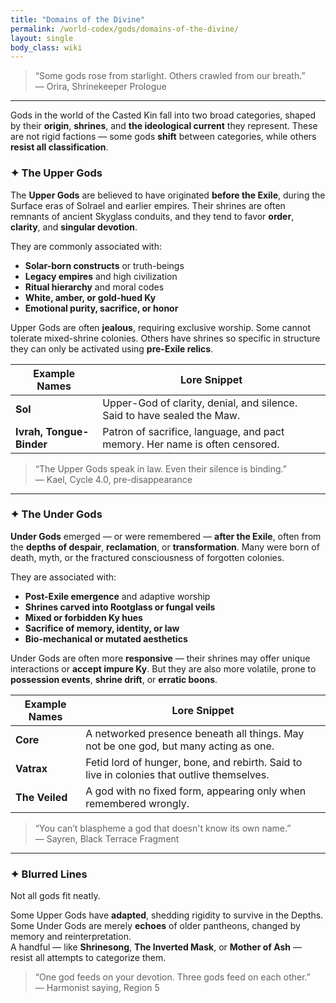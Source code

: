 ```yaml
---
title: "Domains of the Divine"
permalink: /world-codex/gods/domains-of-the-divine/
layout: single
body_class: wiki
---
```


> “Some gods rose from starlight. Others crawled from our breath.”  
> — Orira, Shrinekeeper Prologue

---

Gods in the world of the Casted Kin fall into two broad categories, shaped by their **origin**, **shrines**, and **the ideological current** they represent. These are not rigid factions — some gods **shift** between categories, while others **resist all classification**.

### ✦ The Upper Gods

The **Upper Gods** are believed to have originated **before the Exile**, during the Surface eras of Solrael and earlier empires. Their shrines are often remnants of ancient Skyglass conduits, and they tend to favor **order**, **clarity**, and **singular devotion**.

They are commonly associated with:

- **Solar-born constructs** or truth-beings
- **Legacy empires** and high civilization
- **Ritual hierarchy** and moral codes
- **White, amber, or gold-hued Ky**
- **Emotional purity, sacrifice, or honor**

Upper Gods are often **jealous**, requiring exclusive worship. Some cannot tolerate mixed-shrine colonies. Others have shrines so specific in structure they can only be activated using **pre-Exile relics**.

| Example Names       | Lore Snippet |
|---------------------|--------------|
| **Sol**             | Upper-God of clarity, denial, and silence. Said to have sealed the Maw. |
| **Ivrah, Tongue-Binder** | Patron of sacrifice, language, and pact memory. Her name is often censored. |

> “The Upper Gods speak in law. Even their silence is binding.”  
> — Kael, Cycle 4.0, pre-disappearance

---

### ✦ The Under Gods

**Under Gods** emerged — or were remembered — **after the Exile**, often from the **depths of despair**, **reclamation**, or **transformation**. Many were born of death, myth, or the fractured consciousness of forgotten colonies.

They are associated with:

- **Post-Exile emergence** and adaptive worship
- **Shrines carved into Rootglass or fungal veils**
- **Mixed or forbidden Ky hues**
- **Sacrifice of memory, identity, or law**
- **Bio-mechanical or mutated aesthetics**

Under Gods are often more **responsive** — their shrines may offer unique interactions or **accept impure Ky**. But they are also more volatile, prone to **possession events**, **shrine drift**, or **erratic boons**.

| Example Names       | Lore Snippet |
|---------------------|--------------|
| **Core**            | A networked presence beneath all things. May not be one god, but many acting as one. |
| **Vatrax**          | Fetid lord of hunger, bone, and rebirth. Said to live in colonies that outlive themselves. |
| **The Veiled**      | A god with no fixed form, appearing only when remembered wrongly. |

> “You can’t blaspheme a god that doesn't know its own name.”  
> — Sayren, Black Terrace Fragment

---

### ✦ Blurred Lines

Not all gods fit neatly.

Some Upper Gods have **adapted**, shedding rigidity to survive in the Depths.  
Some Under Gods are merely **echoes** of older pantheons, changed by memory and reinterpretation.  
A handful — like **Shrinesong**, **The Inverted Mask**, or **Mother of Ash** — resist all attempts to categorize them.

> “One god feeds on your devotion. Three gods feed on each other.”  
> — Harmonist saying, Region 5

